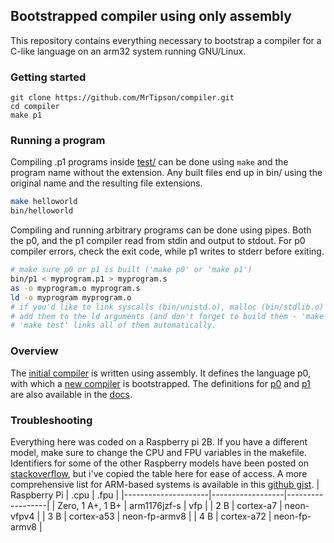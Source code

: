 ## Bootstrapped compiler using only assembly
This repository contains everything necessary to bootstrap a compiler for a C-like language on an arm32 system running GNU/Linux.

### Getting started
```
git clone https://github.com/MrTipson/compiler.git
cd compiler
make p1
```

### Running a program
Compiling .p1 programs inside [test/](https://github.com/MrTipson/compiler/tree/master/test) can be done using `make` and the program name without the extension. Any built files end up in bin/ using the original name and the resulting file extensions.
```sh
make helloworld
bin/helloworld
```
Compiling and running arbitrary programs can be done using pipes. Both the p0, and the p1 compiler read from stdin and output to stdout. For p0 compiler errors, check the exit code, while p1 writes to stderr before exiting.
```sh
# make sure p0 or p1 is built ('make p0' or 'make p1')
bin/p1 < myprogram.p1 > myprogram.s
as -o myprogram.o myprogram.s
ld -o myprogram myprogram.o
# if you'd like to link syscalls (bin/unistd.o), malloc (bin/stdlib.o) or stdio (bin/stdio.o),
# add them to the ld arguments (and don't forget to build them - 'make stdlib stdio unistd').
# 'make test' links all of them automatically.
```

### Overview
The [initial compiler](src/prev.s) is written using assembly. It defines the language p0, with which a [new compiler](src/prev.p0) is bootstrapped. The definitions for [p0](docs/helper.md) and [p1](docs/target.md) are also available in the [docs](docs/).

### Troubleshooting
Everything here was coded on a Raspberry pi 2B. If you have a different model, make sure to change the CPU and FPU variables in the makefile. Identifiers for some of the other Raspberry models have been posted on [stackoverflow](https://stackoverflow.com/a/64689072), but i've copied the table here for ease of access. A more comprehensive list for ARM-based systems is available in this [github gist](https://gist.github.com/fm4dd/c663217935dc17f0fc73c9c81b0aa845).
| Raspberry Pi        | .cpu             | .fpu             |
|---------------------|------------------|------------------|
| Zero, 1 A+, 1 B+    | arm1176jzf-s     | vfp              |
| 2 B                 | cortex-a7        | neon-vfpv4       |
| 3 B                 | cortex-a53       | neon-fp-armv8    |
| 4 B                 | cortex-a72       | neon-fp-armv8    |
